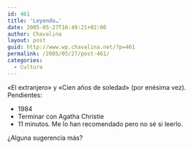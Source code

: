 ```yaml
---
id: 461
title: 'Leyendo…'
date: 2005-05-27T16:49:21+02:00
author: Chavalina
layout: post
guid: http://www.wp.chavalina.net/?p=461
permalink: /2005/05/27/post-461/
categories:
  - Cultura
---
```

«El extranjero» y «Cien a&ntilde;os de soledad» (por enésima vez).  
Pendientes:

  * 1984
  * Terminar con Agatha Christie
  * 11 minutos. Me lo han recomendado pero no sé si leerlo.

&iquest;Alguna sugerencia más?